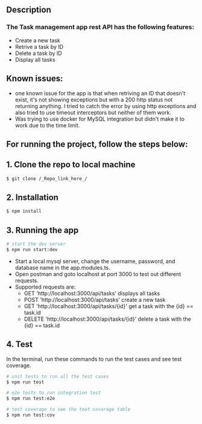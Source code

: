 
  <!--[![Backers on Open Collective](https://opencollective.com/nest/backers/badge.svg)](https://opencollective.com/nest#backer)
  [![Sponsors on Open Collective](https://opencollective.com/nest/sponsors/badge.svg)](https://opencollective.com/nest#sponsor)-->

## Description

### The Task management app rest API has the following features:
- Create a new task
- Retrive a task by ID
- Delete a task by ID
- Display all tasks

## Known issues: 
- one known issue for the app is that when retriving an ID that doesn't exist, it's not showing exceptions but with a 200 http status not returning anything. I tried to catch the error by using http exceptions and also tried to use timeout interceptors but neither of them work. 
- Was trying to use docker for MySQL integration but didn't make it to work due to the time limit.

## For running the project, follow the steps below:

## 1. Clone the repo to local machine

```bash
$ git clone /_Repo_link_here_/
```

## 2. Installation

```bash
$ npm install
```

## 3. Running the app

```bash
# start the dev server 
$ npm run start:dev
```
- Start a local mysql server, change the username, password, and database name in the app.modules.ts.
- Open postman and goto localhost at port 3000 to test out different requests.
- Supported requests are:
  - GET 'http://localhost:3000/api/tasks' displays all tasks
  - POST 'http://localhost:3000/api/tasks' create a new task
  - GET 'http://localhost:3000/api/tasks/{id}' get a task with the {id} == task.id
  - DELETE 'http://localhost:3000/api/tasks/{id}' delete a task with the {id} == task.id

## 4. Test
In the terminal, run these commands to run the test cases and see test coverage. 
```bash
# unit tests to run all the test cases
$ npm run test

# e2e tests to run integration test
$ npm run test:e2e

# test coverage to see the teat covarage table 
$ npm run test:cov
```

